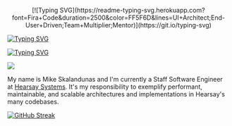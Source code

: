 <p align="center">
[![Typing SVG](https://readme-typing-svg.herokuapp.com?font=Fira+Code&duration=2500&color=FF5F6D&lines=UI+Architect;End-User+Driven;Team+Multiplier;Mentor)](https://git.io/typing-svg)
</p>

[![Typing SVG](https://readme-typing-svg.herokuapp.com?font=Fira+Code&duration=2500&color=FF5F6D&lines=UI+Architect;End-User+Driven;Team+Multiplier;Mentor)](https://git.io/typing-svg)

[![Typing SVG](https://readme-typing-svg.herokuapp.com?lines=The+five+boxing+wizards+jump+quickly)](https://git.io/typing-svg)

<img src="https://readme-typing-svg.herokuapp.com/?lines=Full-stack%20web%20and%20app%20developer;Experienced%20UI%2FUX%20Designer;10%2B%20years%20of%20coding%20experience;Always%20learning%20new%20things&font=Fira%20Code&center=true&width=440&height=45&color=f75c7e&vCenter=true&size=22">

My name is Mike Skalandunas and I'm currently a Staff Software Engineer at [Hearsay Systems](https://www.hearsaysystems.com/). It's my responsibility to exemplify performant, maintainable, and scalable architectures and implementations in Hearsay's many codebases. 

[![GitHub Streak](https://github-readme-streak-stats.herokuapp.com/?user=mskalandunas&theme=dark)](https://git.io/streak-stats)
